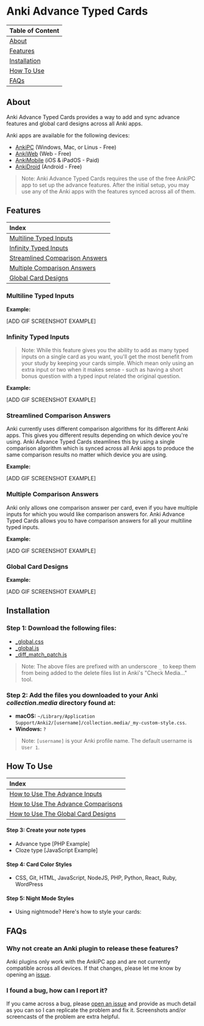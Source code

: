 # Anki Advance Typed Cards

| Table of Content              |
| :---------------------------- |
| [About](#about)               |
| [Features](#features)         |
| [Installation](#installation) |
| [How To Use](#how-to-use)     |
| [FAQs](#faqs)                 |

## About

Anki Advance Typed Cards provides a way to add and sync advance features and global card designs across all Anki apps.

Anki apps are available for the following devices:

- [AnkiPC](https://apps.ankiweb.net/) (Windows, Mac, or Linus - Free)
- [AnkiWeb](https://ankiweb.net) (Web - Free)
- [AnkiMobile](https://itunes.apple.com/us/app/ankimobile-flashcards/id373493387) (iOS & iPadOS - Paid)
- [AnkiDroid](https://play.google.com/store/apps/details?id=com.ichi2.anki) (Android - Free)

> Note: Anki Advance Typed Cards requires the use of the free AnkiPC app to set up the advance features. After the initial setup, you may use any of the Anki apps with the features synced across all of them.

## Features

| Index                                                                  |
| :--------------------------------------------------------------------- |
| [Multiline Typed Inputs](#multiline-typed-inputs)                 |
| [Infinity Typed Inputs](#infinity-typed-inputs)                   |
| [Streamlined Comparison Answers](#streamlined-comparison-answers) |
| [Multiple Comparison Answers](#multiple-comparison-answers)       |
| [Global Card Designs](#global-card-designs)                       |

<!-- ### The Main Features
1. The ability to quickly modify the design of your cards globally with CSS and have the styles sync across all Anki apps.
2. The ability to add multiline typed inputs to your cards that work on all Anki apps.
3. The ability to have as many multiline inputs as you want in a single card.
4. Streamlined comparison answers that work with multiline inputs across all Anki apps.
5. No limit to how many comparison answers you can have per card. -->

### Multiline Typed Inputs



**Example:**

[ADD GIF SCREENSHOT EXAMPLE]

### Infinity Typed Inputs



> Note: While this feature gives you the ability to add as many typed inputs on a single card as you want, you'll get the most benefit from your study by keeping your cards simple. Which mean only using an extra input or two when it makes sense - such as having a short bonus question with a typed input related the original question.

**Example:**

[ADD GIF SCREENSHOT EXAMPLE]

### Streamlined Comparison Answers

Anki currently uses different comparison algorithms for its different Anki apps. This gives you different results depending on which device you're using. Anki Advance Typed Cards steamlines this by using a single comparison algorithm which is synced across all Anki apps to produce the same comparison results no matter which device you are using.

**Example:**

[ADD GIF SCREENSHOT EXAMPLE]

### Multiple Comparison Answers

Anki only allows one comparison answer per card, even if you have multiple inputs for which you would like comparison answers for. Anki Advance Typed Cards allows you to have comparison answers for all your multiline typed inputs.

**Example:**

[ADD GIF SCREENSHOT EXAMPLE]

### Global Card Designs



**Example:**

[ADD GIF SCREENSHOT EXAMPLE]

## Installation

### Step 1: Download the following files:

- [\_global.css](https://github.com/jacobcassidy/anki-advance-typed-cards/blob/main/collection.media/_global.css)
- [\_global.js](https://github.com/jacobcassidy/anki-advance-typed-cards/blob/main/collection.media/_global.js)
- [\_diff_match_patch.js](https://github.com/jacobcassidy/anki-advance-typed-cards/blob/main/collection.media/_diff_match_patch.js)

> Note: The above files are prefixed with an underscore `_` to keep them from being added to the delete files list in Anki's "Check Media..." tool.

### Step 2: Add the files you downloaded to your Anki _collection.media_ directory found at:

- **macOS:** `~/Library/Application Support/Anki2/[username]/collection.media/_my-custom-style.css`.
- **Windows:** `?`

> Note: `[username]` is your Anki profile name. The default username is `User 1`.

## How To Use

| Index                                   |
| :-------------------------------------- |
| [How to Use The Advance Inputs](#)      |
| [How to Use The Advance Comparisons](#) |
| [How to Use The Global Card Designs](#) |

#### Step 3: Create your note types

- Advance type [PHP Example]
- Cloze type [JavaScript Example]

#### Step 4: Card Color Styles

- CSS, Git, HTML, JavaScript, NodeJS, PHP, Python, React, Ruby, WordPress

#### Step 5: Night Mode Styles

- Using nightmode? Here's how to style your cards:

## FAQs

### Why not create an Anki plugin to release these features?

Anki plugins only work with the AnkiPC app and are not currently compatible across all devices. If that changes, please let me know by opening an [issue](https://github.com/jacobcassidy/anki-advance-typed-cards/issues).

### I found a bug, how can I report it?

If you came across a bug, please [open an issue](https://github.com/jacobcassidy/anki-advance-typed-cards/issues) and provide as much detail as you can so I can replicate the problem and fix it. Screenshots and/or screencasts of the problem are extra helpful.
